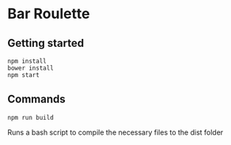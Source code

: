 # Bar Roulette

## Getting started

```
npm install
bower install
npm start
```

## Commands

`npm run build`

Runs a bash script to compile the necessary files to the dist folder

